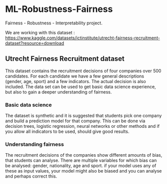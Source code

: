 # ML-Robustness-Fairness

Fairness - Robustness - Interpretability project. 

We are working with this dataset : https://www.kaggle.com/datasets/ictinstitute/utrecht-fairness-recruitment-dataset?resource=download

## Utrecht Fairness Recruitment dataset

This dataset contains the recruitment decisions of four companies over 500 candidates. For each candidate we have a few general descriptions (gender, age, sport) and a few indicators. The actual decision is also included. The data set can be used to get basic data science experience, but also to gain a deeper understanding of fairness.

### Basic data science

The dataset is synthetic and it is suggested that students pick one company and build a prediction model for that company. This can be done via decision trees, logistic regression, neural networks or other methods and if you allow all indicators to be used, should give good results.

### Understanding fairness

The recruitment decisions of the companies show different amounts of bias, that students can analyse. There are multiple variables for which bias can be analysed: gender, nationality, age and sport. if your model uses any of these as input values, your model might also be biased and you can analyse and perhaps correct this.

